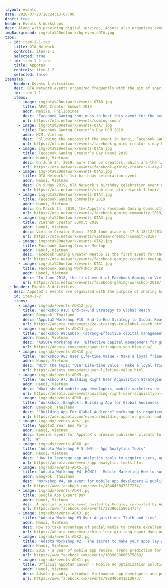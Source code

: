 ```yaml
---
layout: events
date: 2020-07-20T10:24:13+07:00
draft: true
header: Events & Workshops
desc: Along with providing digital services, Adsota also organizes events and workshops with the purpose of building strong communities in the industries that we are working with and creating a space for our stakeholders to share knowledge.
imgBackground: img/ota%20network/bg-eventsOTA.jpg
tabs:
  - id: item-1-1-tab
    title: OTA Network
    controls: item-1-1
    selected: true
  - id: item-1-2-tab
    title: AppotaX
    controls: item-1-2
    selected: false
itemsTab:
  - header: Events & Activities
    desc: OTA Network events organized frequently with the aim of sharing knowledge, building a community of leading gaming content creators in Southeast Asia.
    id: item-1-1
    items:
      - image: img/ota%20network/events-OTA8.jpg
        title: APAC Creator Summit 2019
        addr: Manila, Philippines
        desc: 'Facebook Gaming continues to host this event for the second time in the capital of Philippines , Manila. There were 35 representatives from Viet Nam, including many hot streamers/streamers such as ViruSs, Chim Sẻ Đi Nắng, Misthy, TrâuTV, Tuấn Tiền Tỉ, Ngân Sát Thủ, Rip113, Nam Blue, Quang Cuốn, ...'
        url: https://ota.network/events/coming-soon/
      - image: img/ota%20network/events-OTA7.jpg
        title: Facebook Gaming Creator’s Day HCM 2019
        addr: HCM, Vietnam
        desc: Following the success of the event in Hanoi, Facebook Gaming Creator's Day continued to be hosted by OTA Network and Facebook Gaming in Ho Chi Minh City on June 26, bringing together more than 35 new creator on Facebook platform in the Southern region.
        url: https://ota.network/events/facebook-gaming-creator-s-day-hochiminh-2019/
      - image: img/ota%20network/events-OTA6.jpg
        title: Facebook Gaming Creator’s Day Hanoi 2019
        addr: Hanoi, Vietnam
        desc: On June 24, 2019, more than 53 creators, which are the latest "rookies" of the Facebook Gaming Creator program in Vietnam, had the opportunity to gather at the Facebook Gaming Creator's Day event in Hanoi in 2019. Many big names in the streamer community such as ChunSi, Hao Tho, Le La, ... also participated in the event.
        url: https://ota.network/events/facebook-gaming-creator-s-day-hanoi-2019/
      - image: img/ota%20network/events-OTA5.jpg
        title: OTA Network's 1st birthday celebration event
        addr: Hanoi, Vietnam
        desc: On 9 May 2019, OTA Network's birthday celebration event was held in a cheerful and cozy atmosphere with the participation of nearly 50 creators and close partners of Facebook Gaming in Vietnam.
        url: https://ota.network/events/sinh-nhat-ota-network-1-tuoi/
      - image: img/ota%20network/events-OTA4.jpg
        title: Facebook Gaming Community 2019
        addr: Hanoi, Vietnam
        desc: On March 14, 2019, the Appota's Facebook Gaming Community Event 2019 took place at Hanoi Intercontinental Landmark 72 Hotel - bringing together nearly 200 of the hottest names in the community of Game - Gaming Creator / Streamer content creators in Vietnam.
        url: https://ota.network/events/facebook-gaming-community-2019/
      - image: img/ota%20network/events-OTA3.jpg
        title: Vietnam Creator Summit 2018
        addr: Hanoi, Vietnam
        desc: Vietnam Creator Summit 2018 took place on 17 & 18/12/2018 in Danang. This event was co-organized by OTA Network and Facebook Gaming, bringing together nearly 100 leading content creators - Gaming Creator / streamer in Vietnam.
        url: https://ota.network/events/vietnam-creator-summit-2018/
      - image: img/ota%20network/events-OTA2.jpg
        title: Facebook Gaming Creator Meetup
        addr: Hanoi, Vietnam
        desc: Facebook Gaming Creator Meetup is the first event for the streamer / creator on Facebook Gaming platform that was organized by Appota. The events was held on September 28, 2018, attracting nearly 70 Vietnamese streamer participants, including some popular names like ViruSs, TrauTV, Snake Nidalee, Tuan Tien Ty, Thuy Dung, ABCT36Gaming, Chim Se Di Nang, Nam Blue, Be Chanh, ...
        url: https://ota.network/events/facebook-gaming-creator-meetup/
      - image: img/ota%20network/events-OTA1.jpg
        title: Facebook Gaming Workshop 2018
        addr: Hanoi, Vietnam
        desc: "In June 2018, the first event of Facebook Gaming in Vietnam - Facebook Gaming Workshop 2018 took place at the headquarters of Appota - exclusive partner of Facebook Gaming in Vietnam, with the presence of representatives from the Facebook's APAC area. Six first creator partcipating in the program include: ViruSs, Tuan Tien, Thuy Dung, Trau TV,Snake Nidalee and ABCT36 Gaming."
        url: https://ota.network/events/facebook-gaming-workshop-2018/
  - header: Events & Activities
    desc: AppotaX’s events are organized with the purpose of sharing knowledge, connecting mobile developers and mobile ads players, as well as adding more value to mobile and ads community.
    id: item-1-2
    items:
      - image: img/adx/events-ADX12.jpg
        title: 'Workshop #10: End-to-End Strategy to Global Reach'
        addr: Bangkok, Thailand
        desc: 'AppotaX Workshop #10: End-to-End Strategy to Global Reach will feature presence of experts from Google, Firebase, Extend Interactive and Digitoy.xyz. The workshop will delve into analyzing and providing solutions for user acquisition strategies, app analytics, as well as discussing how to maximize rewarded ads opportunity '
        url: https://adsota.com/event/e2e-strategy-to-global-reach.html
      - image: img/adx/events-ADX11.jpg
        title: 'Workshop #9:&nbsp; <strong>Effective capital management for game / app studio</strong>'
        addr: Hanoi, Vietnam
        desc: 'ADSOTA Workshop #9: "Effective capital management for game / app studio" had the participation of well-known experts and founding members from some successful Game Studio in capital management. . The workshop focused into analyzing and providing solutions to problems related to investment and capital such as the right time to call capital, how to identify necessary capital sources or things to prepare for persuading investors, etc. '
        url: https://adsota.com/event/quan-tri-nguon-von-hieu-qua/
      - image: img/adx/events-ADX10.jpg
        title: 'Workshop #8: User Life-time Value - Make a loyal friend out of your users'
        addr: Hanoi, Vietnam
        desc: 'With the topic "User Life-time Value - Make a loyal friend in your users", the workshop had the participation of well-known, experienced experts. The experts had analyzed deeply into many aspects of LTV, giving a specific look about current popular models, effective ways to apply them to marketing strategies for mobile applications.'
        url: https://adsota.com/event/user-lifetime-value.html
      - image: img/adx/events-ADX9.jpg
        title: 'Workshop #7: Building Right User Acquisition Strategies for 2018'
        addr: Hanoi, Vietnam
        desc: "What should mobile app developers, mobile marketers do to drive more downloads, acquire more users in 2018? Let's find out at Adsota Workshop #7, participated by Google experts and CEO of Umbala Vietnam as guest speakers."
        url: https://adsota.com/event/building-right-user-acquisition-strategies.html
      - image: img/adx/events-ADX8.jpg
        title: 'Workshop [Bangkok]: Building App for Global Audiences'
        addr: Bangkok, Thailand
        desc: '"Building App For Global Audience" workshop is organized by AppotaX, the Strategic Partner of Google for Google Ad Exchange, with the support and participation of Google SEA and GDG Thailand. Our objective is to deliver valuable knowledge for app developers and publishers on Mobile Globalization Strategy, which we hope, can help you reach global audiences and drive superior monetization with high revenue not only from domestic but also international market.'
        url: https://adx.appota.com/events/building-app-for-global-audiences.html
      - image: img/adx/events-ADX7.jpg
        title: AppotaX Year End Party
        addr: Hanoi, Vietnam
        desc: Special event for AppotaX's premium publisher clients to express AppotaX Team's appreciation and celebrate a sucessful year of partnership.
        url: '#'
      - image: img/adx/events-ADX6.jpg
        title: 'Adsota Workshop # 5 [HN] - App Analytics Tools'
        addr: Hanoi, Vietnam
        desc: 'How to leverage app analytics tools to acquire users, optimize traffic, increase user lifetime value, and maximize mobile revenue? Meet us at Adsota Workshop #5 to find the answer!'
        url: https://adsota.com/event/app-analytics-tools.html
      - image: img/adx/events-ADX5.jpg
        title: 'Adsota Workshop #4 [HCMC] - Mobile Marketing-How to successfully Go Global'
        addr: Bangkok, Thailand
        desc: 'Workshop #4, an event for mobile app developers & publishers in Ho Chi Minh City, is about global marketing strategies, with case studies of successful Vietnamese indie developers in foreign markets.  '
        url: https://www.facebook.com/events/464843047217234/
      - image: img/adx/events-ADX4.jpg
        title: Google App Expert Day
        addr: Hanoi, Vietnam
        desc: A special private event hosted by Google, co-hosted by AppotaX for the best app developers and publishers of Vietnam
        url: https://www.facebook.com/events/323966158014734/
      - image: img/adx/events-ADX3.jpg
        title: 'Adsota Workshop #3 User Acquisition: Truth and Lies'
        addr: Hanoi, Vietnam
        desc: How to take advantage of social media to create excellent app user community? How to use drive installs effectively with CPI model? What are the most common mistakes in UA strategy? Let's find out!
        url: https://adsota.com/event/chien-luoc-gia-tang-nguoi-dung-ung-dung-di-dong.html
      - image: img/adx/events-ADX2.jpg
        title: 'Adsota Workshop #2 - The secret to make your apps lay golden egg'
        addr: Hanoi, Vietnam
        desc: 2016 - a year of mobile app review, trend prediction for 2017; and the story of app monetization in Vietnam
        url: https://www.facebook.com/events/1839080686375859/
      - image: img/adx/events-ADX1.jpg
        title: Official AppotaX Launch - Mobile Ad Optimization Solution for Publishers on Google Ad Exchange Platform
        addr: Hanoi, Vietnam
        desc: Adsota proudly introduce Vietnamese app developers and publishers to AppotaX (a.k.a. Appota Ad Exchange), a collaborative project of Adsota and Google on Ad Exchange, helping mobile publishers leverage app traffic and maximize in-app ads revenue.
        url: https://www.facebook.com/events/988406841213073/
---
```

